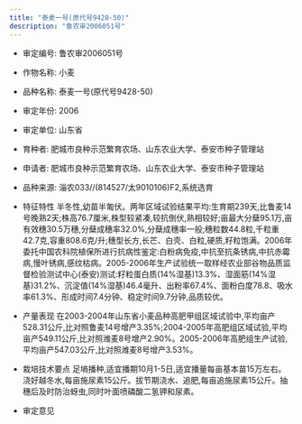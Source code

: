 ```yaml
---
title: "泰麦一号(原代号9428-50)"
description: "鲁农审2006051号"
---
```

* 审定编号:  鲁农审2006051号

*  作物名称:  小麦

*  品种名称:  泰麦一号(原代号9428-50)

*  审定年份:  2006

*  审定单位:  山东省

* 育种者:  肥城市良种示范繁育农场、山东农业大学、泰安市种子管理站

*  申请者:  肥城市良种示范繁育农场、山东农业大学、泰安市种子管理站

*  品种来源:  淄农033//(814527/太9010106)F2,系统选育

*  特征特性
半冬性,幼苗半匍伏。两年区域试验结果平均:生育期239天,比鲁麦14号晚熟2天;株高76.7厘米,株型较紧凑,较抗倒伏,熟相较好;亩最大分蘖95.1万,亩有效穗30.5万穗,分蘖成穗率32.0%,分蘖成穗率一般;穗粒数44.8粒,千粒重42.7克,容重808.6克/升;穗型长方,长芒、白壳、白粒,硬质,籽粒饱满。2006年委托中国农科院植保所进行抗病性鉴定:白粉病免疫,中抗至抗条锈病,中抗赤霉病,慢叶锈病,感纹枯病。2005-2006年生产试验统一取样经农业部谷物品质监督检验测试中心(泰安)测试:籽粒蛋白质(14%湿基)13.3%、湿面筋(14%湿基)31.2%、沉淀值(14%湿基)46.4毫升、出粉率67.4%、面粉白度78.8、吸水率61.3%、形成时间7.4分钟、稳定时间9.7分钟,品质较优。

*  产量表现
在2003-2004年山东省小麦品种高肥甲组区域试验中,平均亩产528.31公斤,比对照鲁麦14号增产3.35%;2004-2005年高肥组区域试验,平均亩产549.11公斤,比对照潍麦8号增产2.90%。2005-2006年高肥组生产试验,平均亩产547.03公斤,比对照潍麦8号增产3.53%。

*  栽培技术要点
足墒播种,适宜播期10月1-5日,适宜播量每亩基本苗15万左右。浇好越冬水,每亩施尿素15公斤。拔节期浇水、追肥,每亩追施尿素15公斤。抽穗后及时防治蚜虫,同时叶面喷磷酸二氢钾和尿素。

*  审定意见

